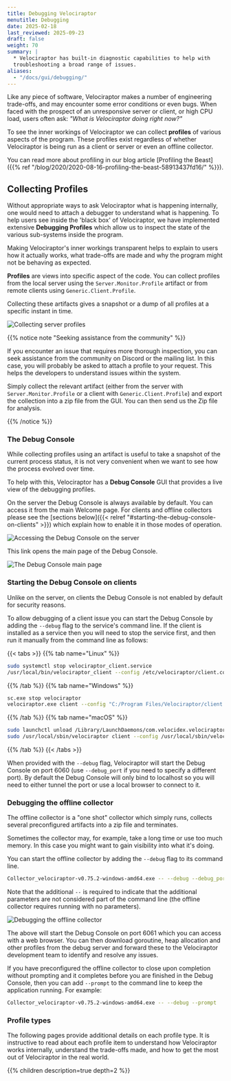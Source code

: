 ```yaml
---
title: Debugging Velociraptor
menutitle: Debugging
date: 2025-02-18
last_reviewed: 2025-09-23
draft: false
weight: 70
summary: |
  * Velociraptor has built-in diagnostic capabilities to help with
  troubleshooting a broad range of issues.
aliases:
  - "/docs/gui/debugging/"
---
```


Like any piece of software, Velociraptor makes a number of engineering
trade-offs, and may encounter some error conditions or even bugs. When
faced with the prospect of an unresponsive server or client, or high
CPU load, users often ask: *"What is Velociraptor doing right now?"*

To see the inner workings of Velociraptor we can collect **profiles** of various
aspects of the program. These profiles exist regardless of whether Velociraptor
is being run as a client or server or even an offline collector.

You can read more about profiling in our blog article
[Profiling the Beast]({{% ref "/blog/2020/2020-08-16-profiling-the-beast-58913437fd16/" %}}).

## Collecting Profiles

Without appropriate ways to ask Velociraptor what is happening
internally, one would need to attach a debugger to understand what is
happening. To help users see inside the 'black box' of Velociraptor, we
have implemented extensive **Debugging Profiles** which allow us to
inspect the state of the various sub-systems inside the program.

Making Velociraptor's inner workings transparent helps to explain to
users how it actually works, what trade-offs are made and why the
program might not be behaving as expected.

**Profiles** are views into specific aspect of the code. You can collect
profiles from the local server using the `Server.Monitor.Profile`
artifact or from remote clients using `Generic.Client.Profile`.

Collecting these artifacts gives a snapshot or a dump of all profiles
at a specific instant in time.

![Collecting server profiles](server_profiles.svg)

{{% notice note "Seeking assistance from the community" %}}

If you encounter an issue that requires more thorough inspection, you
can seek assistance from the community on Discord or the mailing
list. In this case, you will probably be asked to attach a profile to
your request. This helps the developers to understand issues within
the system.

Simply collect the relevant artifact (either from the server with
`Server.Monitor.Profile` or a client with `Generic.Client.Profile`)
and export the collection into a zip file from the GUI. You can then
send us the Zip file for analysis.

{{% /notice %}}


### The Debug Console

While collecting profiles using an artifact is useful to take a
snapshot of the current process status, it is not very convenient when
we want to see how the process evolved over time.

To help with this, Velociraptor has a **Debug Console** GUI that provides a live
view of the debugging profiles.

On the server the Debug Console is always available by default. You can access
it from the main Welcome page. For clients and offline collectors please see the
[sections below]({{< relref "#starting-the-debug-console-on-clients" >}})
which explain how to enable it in those modes of operation.

![Accessing the Debug Console on the server](debug_server_gui.svg)

This link opens the main page of the Debug Console.

![The Debug Console main page](debug_server_main_page.svg)

### Starting the Debug Console on clients

Unlike on the server, on clients the Debug Console is not enabled by default for
security reasons.

To allow debugging of a client issue you can start the Debug Console by adding
the `--debug` flag to the service's command line. If the client is installed as
a service then you will need to stop the service first, and then run it manually
from the command line as follows:

{{< tabs >}}
{{% tab name="Linux" %}}
```sh
sudo systemctl stop velociraptor_client.service
/usr/local/bin/velociraptor_client --config /etc/velociraptor/client.config.yaml client -v --debug
```
{{% /tab %}} {{% tab name="Windows" %}}
```sh
sc.exe stop velociraptor
velociraptor.exe client --config "C:/Program Files/Velociraptor/client.config.yaml" -v --debug
```
{{% /tab %}}
{{% tab name="macOS" %}}
```sh
sudo launchctl unload /Library/LaunchDaemons/com.velocidex.velociraptor.plist
sudo /usr/local/sbin/velociraptor client --config /usr/local/sbin/velociraptor.config.yaml -v --debug
```
{{% /tab %}}
{{< /tabs >}}

When provided with the `--debug` flag, Velociraptor will start the Debug Console
on port 6060 (use `--debug_port` if you need to specify a different port). By
default the Debug Console will only bind to localhost so you will need to either
tunnel the port or use a local browser to connect to it.


### Debugging the offline collector

The offline collector is a "one shot" collector which simply runs, collects
several preconfigured artifacts into a zip file and terminates.

Sometimes the collector may, for example, take a long time or use too much
memory. In this case you might want to gain visibility into what it's doing.

You can start the offline collector by adding the `--debug` flag to its
command line.

```sh
Collector_velociraptor-v0.75.2-windows-amd64.exe -- --debug --debug_port 6061
```

Note that the additional `--` is required to indicate that the additional
parameters are not considered part of the command line (the offline collector
requires running with no parameters).

![Debugging the offline collector](debugging_offline_collector.png)

The above will start the Debug Console on port 6061 which you can access with a
web browser. You can then download goroutine, heap allocation and other profiles
from the debug server and forward these to the Velociraptor development team to
identify and resolve any issues.

If you have preconfigured the offline collector to close upon completion without
prompting and it completes before you are finished in the Debug Console, then
you can add `--prompt` to the command line to keep the application running. For
example:

```sh
Collector_velociraptor-v0.75.2-windows-amd64.exe -- --debug --prompt
```

### Profile types

The following pages provide additional details on each profile type. It is
instructive to read about each profile item to understand how Velociraptor works
internally, understand the trade-offs made, and how to get the most out of
Velociraptor in the real world.

{{% children description=true depth=2 %}}








